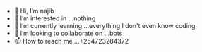 - 👋 Hi, I’m najib
- 👀 I’m interested in ...nothing
- 🌱 I’m currently learning ...everything I don't even know coding
- 💞️ I’m looking to collaborate on ...bots
- 📫 How to reach me ...+254723284372

<!---
its-najib/its-najib is a ✨ special ✨ repository because its `README.md` (this file) appears on your GitHub profile.
You can click the Preview link to take a look at your changes.
--->
